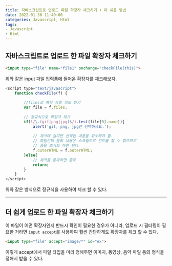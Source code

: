 ```yaml
---
title: 자바스크립트로 업로드 파일 확장자 체크하기 + 더 쉬운 방법    
date: 2022-01-30 11:40:00
categories: Javascript, Html 
tags:
- Javascript
- Html 
---
```


## 자바스크립트로 업로드 한 파일 확장자 체크하기   
```html  
<input type="file" name="file1" onchange="checkFile(this)">
```  
위와 같은 input 파일 입력폼에 들어온 확장자를 체크해보자. 

```javascript
<script type="text/javascript">
	function checkFile(f) {
		
		//files로 해당 파일 정보 얻기
		var file = f.files;
		
		// 정규식으로 확장자 체크
		if(!/\.(gif|png|jpg)$/i.test(file[0].name)){
			alert('git, png, jpg만 선택하세요.');
			
			// 체크에 걸리면 선택된 내용을 취소해야 함.
			// 파일선택 폼의 내용은 스크립트로 컨트롤 할 수 없으므로 
			// 폼을 초기화 하면 된다.
			f.outerHTML = f.outerHTML;
		}else{
			// 체크를 통과하면 종료 
			return;
		}		
	}
</script>
```  
위와 같은 방식으로 정규식을 사용하여 체크 할 수 있다.  

---  

## 더 쉽게 업로드 한 파일 확장자 체크하기   
이 파일이 어떤 확장자인지 반드시 확인이 필요한 경우가 아니라, 업로드 시 필터링이 필요한 거라면 `input accept`를 사용하여 훨씬 간단하게도 확장자를 체크 할 수 있다. 
```html  
<input type="file" accept="image/*" id="ex">  
```  
이렇게 accept에서 파일 타입을 미리 정해두면  이미지, 동영상, 음악 파일 등의 형식을 정해서 받을 수 있다. 